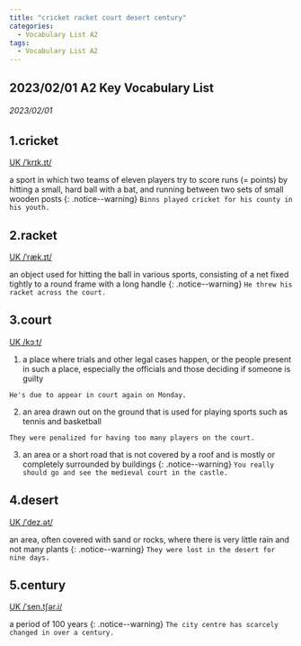 ```yaml
---
title: "cricket racket court desert century"
categories:
  - Vocabulary List A2
tags:
  - Vocabulary List A2
---
```

## 2023/02/01 A2 Key Vocabulary List 

###### 2023/02/01
## 1.cricket &nbsp;&nbsp;&nbsp;&nbsp;&nbsp;&nbsp;     
[UK  /ˈkrɪk.ɪt/](https://dictionary.cambridge.org/zht/%E8%A9%9E%E5%85%B8/%E8%8B%B1%E8%AA%9E-%E6%BC%A2%E8%AA%9E-%E7%B9%81%E9%AB%94/cricket)

a sport in which two teams of eleven players try to score runs (= points) by hitting a small, hard ball with a bat, and running between two sets of small wooden posts
{: .notice--warning}
`Binns played cricket for his county in his youth.` 


<!---------------------------------------------------------->


## 2.racket &nbsp;&nbsp;&nbsp;&nbsp;&nbsp;&nbsp;     

[UK  /ˈræk.ɪt/](https://dictionary.cambridge.org/zht/%E8%A9%9E%E5%85%B8/%E8%8B%B1%E8%AA%9E-%E6%BC%A2%E8%AA%9E-%E7%B9%81%E9%AB%94/racket)

an object used for hitting the ball in various sports, consisting of a net fixed tightly to a round frame with a long handle
{: .notice--warning}
`He threw his racket across the court.` 


<!---------------------------------------------------------->


## 3.court &nbsp;&nbsp;&nbsp;&nbsp;&nbsp;&nbsp;     

[UK  /kɔːt/](https://dictionary.cambridge.org/zht/%E8%A9%9E%E5%85%B8/%E8%8B%B1%E8%AA%9E-%E6%BC%A2%E8%AA%9E-%E7%B9%81%E9%AB%94/court)

1. a place where trials and other legal cases happen, or the people present in such a place, especially the officials and those deciding if someone is guilty

`He's due to appear in court again on Monday.`

2. an area drawn out on the ground that is used for playing sports such as tennis and basketball

`They were penalized for having too many players on the court.`

3. an area or a short road that is not covered by a roof and is mostly or completely surrounded by buildings
{: .notice--warning}
`You really should go and see the medieval court in the castle.` 


<!---------------------------------------------------------->


## 4.desert &nbsp;&nbsp;&nbsp;&nbsp;&nbsp;&nbsp;     

[UK  /ˈdez.ət/](https://dictionary.cambridge.org/zht/%E8%A9%9E%E5%85%B8/%E8%8B%B1%E8%AA%9E-%E6%BC%A2%E8%AA%9E-%E7%B9%81%E9%AB%94/desert)

an area, often covered with sand or rocks, where there is very little rain and not many plants
{: .notice--warning}
`They were lost in the desert for nine days.` 


<!---------------------------------------------------------->


## 5.century &nbsp;&nbsp;&nbsp;&nbsp;&nbsp;&nbsp;     

[UK  /ˈsen.tʃər.i/](https://dictionary.cambridge.org/zht/%E8%A9%9E%E5%85%B8/%E8%8B%B1%E8%AA%9E-%E6%BC%A2%E8%AA%9E-%E7%B9%81%E9%AB%94/century)

a period of 100 years
{: .notice--warning}
`The city centre has scarcely changed in over a century.` 


<!---------------------------------------------------------->
